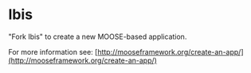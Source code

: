 Ibis
=====

"Fork Ibis" to create a new MOOSE-based application.

For more information see: [http://mooseframework.org/create-an-app/](http://mooseframework.org/create-an-app/)
